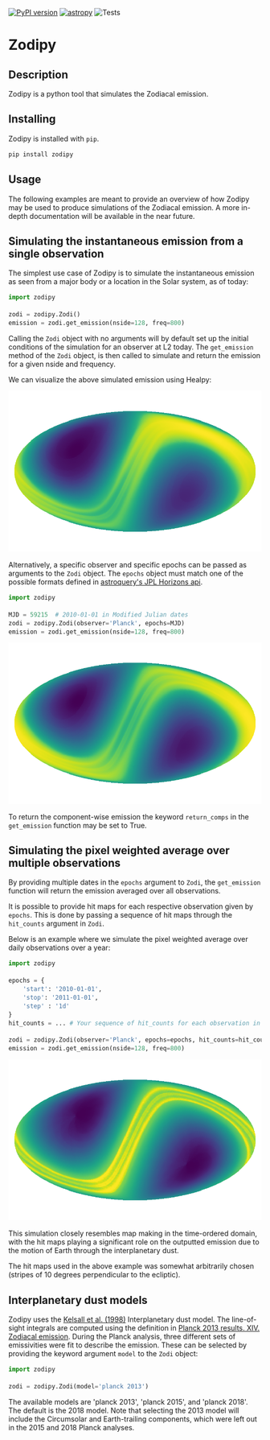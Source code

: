[![PyPI version](https://badge.fury.io/py/zodipy.svg)](https://badge.fury.io/py/zodipy)
[![astropy](http://img.shields.io/badge/powered%20by-AstroPy-orange.svg?style=flat)](http://www.astropy.org/)
![Tests](https://github.com/MetinSa/zodipy/actions/workflows/tests.yml/badge.svg)

# Zodipy

## Description
Zodipy is a python tool that simulates the Zodiacal emission.

## Installing
Zodipy is installed with `pip`.
```bash
pip install zodipy
```

## Usage
The following examples are meant to provide an overview of how Zodipy may be
used to produce simulations of the Zodiacal emission. A more in-depth
documentation will be available in the near future.

## Simulating the instantaneous emission from a single observation
The simplest use case of Zodipy is to simulate the instantaneous emission as
seen from a major body or a location in the Solar system, as of today:
```python
import zodipy

zodi = zodipy.Zodi()
emission = zodi.get_emission(nside=128, freq=800)
```
Calling the `Zodi` object with no arguments will by default set up the initial
conditions of the simulation for an observer at L2 today. The `get_emission`
method of the `Zodi` object, is then called to simulate and return the emission
for a given nside and frequency. 

We can visualize the above simulated emission using Healpy:

![plot](imgs/zodi_default.png)

Alternatively, a specific observer and specific epochs can be passed as
arguments to the `Zodi` object. The `epochs` object must match one of the
possible formats defined in [astroquery's JPL Horizons
api](https://astroquery.readthedocs.io/en/latest/jplhorizons/jplhorizons.html).

```python
import zodipy

MJD = 59215  # 2010-01-01 in Modified Julian dates
zodi = zodipy.Zodi(observer='Planck', epochs=MJD)
emission = zodi.get_emission(nside=128, freq=800)
```
![plot](imgs/zodi_planck.png)

To return the component-wise emission the keyword `return_comps` in the
`get_emission` function may be set to True.

## Simulating the pixel weighted average over multiple observations
By providing multiple dates in the `epochs` argument to `Zodi`, the
`get_emission` function will return the emission averaged over all observations.

It is possible to provide hit maps for each respective observation given by
`epochs`. This is done by passing a sequence of hit maps through the `hit_counts`
argument in `Zodi`. 

Below is an example where we simulate the
pixel weighted average over daily observations over a year:
```python
import zodipy

epochs = {
    'start': '2010-01-01', 
    'stop': '2011-01-01', 
    'step' : '1d'
}
hit_counts = ... # Your sequence of hit_counts for each observation in epochs 

zodi = zodipy.Zodi(observer='Planck', epochs=epochs, hit_counts=hit_counts)
emission = zodi.get_emission(nside=128, freq=800)
```
![plot](imgs/zodi_planck_weighted.png)

This simulation closely resembles map making in the time-ordered domain, with
the hit maps playing a significant role on the outputted emission due to the
motion of Earth through the interplanetary dust.

The hit maps used in the above example was somewhat arbitrarily chosen (stripes
of 10 degrees perpendicular to the ecliptic).

## Interplanetary dust models
Zodipy uses the [Kelsall et al.
(1998)](https://ui.adsabs.harvard.edu/abs/1998ApJ...508...44K/abstract)
Interplanetary dust model. The line-of-sight integrals are computed using the
definition in [Planck 2013 results. XIV. Zodiacal
emission](https://arxiv.org/abs/1303.5074). During the Planck analysis, three
different sets of emissivities were fit to describe the emission. These can be
selected by providing the keyword argument `model` to the `Zodi` object:
```python
import zodipy

zodi = zodipy.Zodi(model='planck 2013')
```
The available models are 'planck 2013', 'planck 2015', and 'planck 2018'. The
default is the 2018 model. Note that selecting the 2013 model will include the
Circumsolar and Earth-trailing components, which were left out in the 2015 and
2018 Planck analyses.